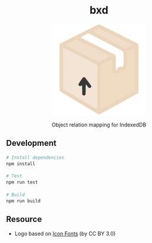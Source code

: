 <div align="center">

# bxd

<img src="logo.png" width="250">

Object relation mapping for IndexedDB

</div>

## Development

```bash
# Install dependencies
npm install

# Test
npm run test

# Build
npm run build
```

## Resource

- Logo based on [Icon Fonts](http://www.onlinewebfonts.com/icon) (by CC BY 3.0)
